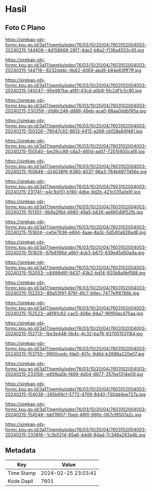 # Hasil

## Foto C Plano

https://sirekap-obj-formc.kpu.go.id/3a17/pemilu/pdpr/76/03/10/20/04/7603102004003-20240215-144408--4d158668-28f7-4de2-b8a2-f136a4553c45.jpg

https://sirekap-obj-formc.kpu.go.id/3a17/pemilu/pdpr/76/03/10/20/04/7603102004003-20240215-144716--8232dd4c-6b62-4069-abd9-b84e63fff7ff.jpg

https://sirekap-obj-formc.kpu.go.id/3a17/pemilu/pdpr/76/03/10/20/04/7603102004003-20240215-145047--95e987be-af81-43cd-a0b9-5fc2df1c5c90.jpg

https://sirekap-obj-formc.kpu.go.id/3a17/pemilu/pdpr/76/03/10/20/04/7603102004003-20240215-230359--d1d6c246-d866-49eb-aca0-68aa0ddb195a.jpg

https://sirekap-obj-formc.kpu.go.id/3a17/pemilu/pdpr/76/03/10/20/04/7603102004003-20240215-150326--78047c92-6613-4413-a268-cbf28a84f481.jpg

https://sirekap-obj-formc.kpu.go.id/3a17/pemilu/pdpr/76/03/10/20/04/7603102004003-20240215-150540--be29cc88-c8a3-480d-ad07-72015805caf8.jpg

https://sirekap-obj-formc.kpu.go.id/3a17/pemilu/pdpr/76/03/10/20/04/7603102004003-20240215-150848--d24038f6-6380-4037-98a3-784b6977d56e.jpg

https://sirekap-obj-formc.kpu.go.id/3a17/pemilu/pdpr/76/03/10/20/04/7603102004003-20240215-231741--e4c1b051-b190-4dbe-9d2b-421c035a1e91.jpg

https://sirekap-obj-formc.kpu.go.id/3a17/pemilu/pdpr/76/03/10/20/04/7603102004003-20240215-151351--9b9a2f6d-4980-49a5-b826-ae66049f52fb.jpg

https://sirekap-obj-formc.kpu.go.id/3a17/pemilu/pdpr/76/03/10/20/04/7603102004003-20240215-151604--ce0e7636-e694-4aae-8a3c-5d540a626ad6.jpg

https://sirekap-obj-formc.kpu.go.id/3a17/pemilu/pdpr/76/03/10/20/04/7603102004003-20240215-151829--67b8196d-a9b1-4cb3-b875-639e45d50a4a.jpg

https://sirekap-obj-formc.kpu.go.id/3a17/pemilu/pdpr/76/03/10/20/04/7603102004003-20240215-152053--c8498d91-9437-43b2-bd14-920b8a9bf588.jpg

https://sirekap-obj-formc.kpu.go.id/3a17/pemilu/pdpr/76/03/10/20/04/7603102004003-20240215-152253--89a53f61-978f-4fc7-b9ec-7477e1f8766b.jpg

https://sirekap-obj-formc.kpu.go.id/3a17/pemilu/pdpr/76/03/10/20/04/7603102004003-20240215-152523--a6f81c82-cac5-406e-94a7-96f60ac475aa.jpg

https://sirekap-obj-formc.kpu.go.id/3a17/pemilu/pdpr/76/03/10/20/04/7603102004003-20240215-152713--1be3e448-0b4c-4c32-ba76-937051531184.jpg

https://sirekap-obj-formc.kpu.go.id/3a17/pemilu/pdpr/76/03/10/20/04/7603102004003-20240215-153755--9900cedc-fda0-401c-9d6d-b2698a220e07.jpg

https://sirekap-obj-formc.kpu.go.id/3a17/pemilu/pdpr/76/03/10/20/04/7603102004003-20240215-233156--e85fba5b-f469-4d04-8677-357be1314e09.jpg

https://sirekap-obj-formc.kpu.go.id/3a17/pemilu/pdpr/76/03/10/20/04/7603102004003-20240215-154038--265b69c1-5772-4709-8440-730dd4ee727a.jpg

https://sirekap-obj-formc.kpu.go.id/3a17/pemilu/pdpr/76/03/10/20/04/7603102004003-20240215-154548--bbf19f07-7bed-46f0-890c-067cf8507a2c.jpg

https://sirekap-obj-formc.kpu.go.id/3a17/pemilu/pdpr/76/03/10/20/04/7603102004003-20240215-233818--1c3b5214-65a6-4dd8-84ad-7c346a282e4b.jpg


## Metadata

| Key        | Value               |
| ---------- | ------------------- |
| Time Stamp | 2024-02-25 23:03:41 |
| Kode Dapil | 7601                |



